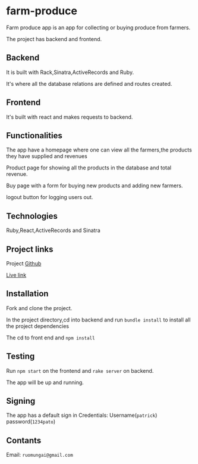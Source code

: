 # farm-produce

Farm produce app is an app for collecting or buying produce from farmers.

The project has backend and frontend.

## Backend

It is built with Rack,Sinatra,ActiveRecords and Ruby.

It's where all the database relations are defined and routes created.

## Frontend

It's built with react and makes requests to backend.

## Functionalities

The app have a homepage where one can view all the farmers,the products they have supplied and revenues

Product page for showing all the products in the database and total revenue.

Buy page with a form for buying new products and adding new farmers.

logout button for logging users out.

## Technologies

Ruby,React,ActiveRecords and Sinatra

## Project links

Project [Github](https://github.com/ruo-mungai/farm-produce)

[Live link](https://ruo-mungai.github.io/famer-app/)

## Installation

Fork and clone the project.

In the project directory,cd into backend and run `bundle install` to install all the project dependencies

The cd to front end and `npm install`

## Testing

Run `npm start` on the frontend and `rake server` on backend.

The app will be up and running.

## Signing

The app has a default sign in Credentials:
Username(`patrick`) password(`1234pato`)

## Contants

Email: `ruomungai@gmail.com`
